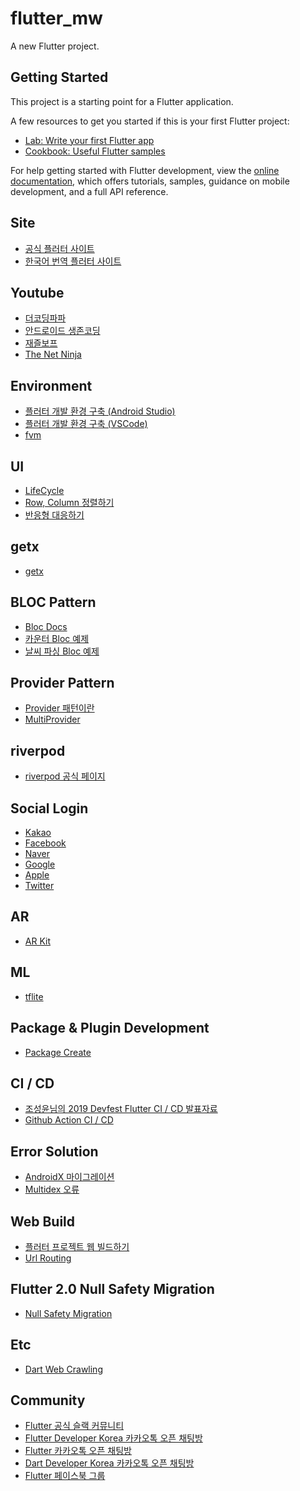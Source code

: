 # flutter_mw

A new Flutter project.

## Getting Started

This project is a starting point for a Flutter application.

A few resources to get you started if this is your first Flutter project:

- [Lab: Write your first Flutter app](https://docs.flutter.dev/get-started/codelab)
- [Cookbook: Useful Flutter samples](https://docs.flutter.dev/cookbook)

For help getting started with Flutter development, view the
[online documentation](https://docs.flutter.dev/), which offers tutorials,
samples, guidance on mobile development, and a full API reference.

## Site
- [공식 플러터 사이트](https://flutter.dev/)
- [한국어 번역 플러터 사이트](https://flutter-ko.dev/)

## Youtube
- [더코딩파파](https://www.youtube.com/channel/UCUH2DSbsNUz2sW3kBNn4ibw)
- [안드로이드 생존코딩](https://www.youtube.com/watch?v=lRbZsBvG9Ig&list=PLxTmPHxRH3VUueVvEnrP8qxHAP5x9XAPv)
- [재즐보프](https://www.youtube.com/watch?v=Yt-DjG5b4iA&list=PLnIaYcDMsScxP2Nl8pEbmI__wkF0YVu0a)
- [The Net Ninja](https://www.youtube.com/watch?v=1ukSR1GRtMU&list=PL4cUxeGkcC9jLYyp2Aoh6hcWuxFDX6PBJ)

## Environment
- [플러터 개발 환경 구축 (Android Studio)](https://velog.io/@ilcm96/setup-flutter-dev-env)
- [플러터 개발 환경 구축 (VSCode)](https://skuld2000.tistory.com/70)
- [fvm](https://velog.io/@kimbiyam/Flutter-fvmFlutter-Version-Management-%EC%82%AC%EC%9A%A9%ED%95%98%EA%B8%B0)

## UI
- [LifeCycle](https://jaceshim.github.io/2019/01/28/flutter-study-stateful-widget-lifecycle/)
- [Row, Column 정렬하기](https://beomseok95.tistory.com/310)
- [반응형 대응하기](https://pub.dev/packages/flutter_screenutil)

## getx
- [getx](https://github.com/jonataslaw/getx/blob/master/README.ko-kr.md)

## BLOC Pattern
- [Bloc Docs](https://bloclibrary.dev/#/gettingstarted)
- [카운터 Bloc 예제](https://bloclibrary.dev/#/fluttercountertutorial)
- [날씨 파싱 Bloc 예제](https://bloclibrary.dev/#/flutterweathertutorial)

## Provider Pattern
- [Provider 패턴이란](https://here4you.tistory.com/221)
- [MultiProvider](https://pub.dev/documentation/provider/latest/provider/MultiProvider-class.html)

## riverpod
- [riverpod 공식 페이지](https://riverpod.dev/ko)

## Social Login
- [Kakao](https://pub.dev/packages/kakao_flutter_sdk)
- [Facebook](https://pub.dev/packages/flutter_facebook_auth)
- [Naver](https://pub.dev/packages/flutter_naver_login)
- [Google](https://pub.dev/packages/google_sign_in)
- [Apple](https://pub.dev/packages/sign_in_with_apple)
- [Twitter](https://pub.dev/packages/twitter_login)

## AR
- [AR Kit](https://pub.dev/packages/arkit_plugin)

## ML
- [tflite](https://github.com/shaqian/flutter_tflite)

## Package & Plugin Development
- [Package Create](https://yoonjaepark.github.io/2019-04-28/flutter-package)

## CI / CD
- [조성윤님의 2019 Devfest Flutter CI / CD 발표자료](https://docs.google.com/presentation/d/1G_ZqZ6K6DboY_2y-YJQGcGiCTGiHto7dkaywcU30eqM/edit#slide=id.g78e53a5c7e_0_22)
- [Github Action CI / CD](https://levelup.gitconnected.com/ci-cd-for-flutter-apps-3a56e3fc6d8e)

## Error Solution
- [AndroidX 마이그레이션](https://software-creator.tistory.com/27)
- [Multidex 오류](https://282-ground.tistory.com/167)

## Web Build
- [플러터 프로젝트 웹 빌드하기](https://flutter.dev/docs/get-started/web)
- [Url Routing](https://medium.com/flutter/flutter-web-navigating-urls-using-named-routes-307e1b1e2050)

## Flutter 2.0 Null Safety Migration
- [Null Safety Migration](https://velog.io/@kimbiyam/Flutter-2.0-%EA%B8%B0%EC%A1%B4-%ED%94%84%EB%A1%9C%EC%A0%9D%ED%8A%B8-null-safety-%EC%A0%81%EC%9A%A9)

## Etc
- [Dart Web Crawling](https://medium.com/@larkbless/%EB%8B%A4%ED%8A%B8-dart-%EB%A1%9C-%EC%9B%B9-%ED%81%AC%EB%A1%A4%EB%A7%81-%EB%A7%9B%EB%B3%B4%EA%B8%B0-3df255a8b776)

## Community
- [Flutter 공식 슬랙 커뮤니티](https://fluttercommunity.slack.com/join/shared_invite/zt-14w4zzw8j-MyD3OlwQr_PUAaShyyupGA#/shared-invite/email)
- [Flutter Developer Korea 카카오톡 오픈 채팅방](https://open.kakao.com/o/gP04hwqe)
- [Flutter 카카오톡 오픈 채팅방](https://open.kakao.com/o/gsshoXJ)
- [Dart Developer Korea 카카오톡 오픈 채팅방](https://open.kakao.com/o/gYyufB6)
- [Flutter 페이스북 그룹](https://www.facebook.com/groups/flutterkorea)


